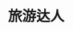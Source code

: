 ---
description: 界面一般，但介绍的景点确实经典。看来后台是有资源的。
layout: post
results:
- primaryGenreName: Travel
  version: '1.0'
  trackViewUrl: https://itunes.apple.com/cn/app/lu-you-da-ren/id659753028?mt=8&uo=4
  artworkUrl100: http://a154.phobos.apple.com/us/r1000/043/Purple/v4/c1/5d/97/c15d9769-852c-3751-94a2-d62e1c3b7d58/mzl.pmcjserk.png
  artworkUrl60: http://a1957.phobos.apple.com/us/r1000/018/Purple/v4/9e/2e/23/9e2e23b0-c6a8-f800-417a-8afddbed6d31/icon.png
  userRatingCountForCurrentVersion: 1
  sellerName: ouyang pingping
  supportedDevices:
  - iPhone-3GS
  - iPadThirdGen4G
  - iPad23G
  - iPadFourthGen
  - iPadMini
  - iPhone5
  - iPad2Wifi
  - iPadMini4G
  - iPadFourthGen4G
  - iPodTouchFifthGen
  - iPodTouchourthGen
  - iPhone4
  - iPhone4S
  - iPadThirdGen
  genres:
  - 旅行
  - 社交
  trackName: 旅游达人
  description: 旅游达人包含旅游景点大全,含国内外几千个景点资料、旅游攻略, 景区地图, 驴友点评，游记等。在没有网络的情况下依然可以查看景点资料。景区地图可以看自己所处的海拔，地形等高线等。可以撰写游记，对景点发表评论等。以上资料和服务只提供本App使用，旅游网站网页上不提供。
  price: 0
  trackId: 659753028
  releaseDate: '2013-07-17T06:04:00Z'
  screenshotUrls:
  - http://a4.mzstatic.com/us/r1000/002/Purple/v4/d2/fd/09/d2fd09fe-d9f0-54d5-63c6-c8398b3afcee/mzl.damirzbe.1136x1136-75.jpg
  - http://a4.mzstatic.com/us/r1000/057/Purple/v4/f9/3e/d7/f93ed7bb-24d6-1f09-4345-7b0a679eec0a/mzl.bufmnqos.1136x1136-75.jpg
  - http://a3.mzstatic.com/us/r1000/023/Purple/v4/dd/f6/07/ddf607ee-a587-64c6-f357-f4831481ffa7/mzl.cdnafoqe.1136x1136-75.jpg
  - http://a4.mzstatic.com/us/r1000/038/Purple4/v4/26/68/fa/2668fa27-6102-e54d-dd2b-db48875f8f0c/mzl.qipfoixi.1136x1136-75.jpg
  artistViewUrl: https://itunes.apple.com/cn/artist/ouyang-pingping/id657281231?uo=4
  primaryGenreId: 6003
  averageUserRatingForCurrentVersion: 5
  kind: software
  fileSizeBytes: '26083818'
  bundleId: travel.hunter
  trackContentRating: 4+
  artistName: ouyang pingping
  trackCensoredName: 旅游达人
  isGameCenterEnabled: false
  contentAdvisoryRating: 4+
  languageCodesISO2A:
  - EN
  - ZH
  - ZH
  features: &a []
  wrapperType: software
  artworkUrl512: http://a154.phobos.apple.com/us/r1000/043/Purple/v4/c1/5d/97/c15d9769-852c-3751-94a2-d62e1c3b7d58/mzl.pmcjserk.png
  formattedPrice: 免费
  artistId: 657281231
  genreIds:
  - '6003'
  - '6005'
  currency: CNY
  ipadScreenshotUrls: *a
category: 旅行
tags: tag1
resultCount: 1
title: 旅游达人

---